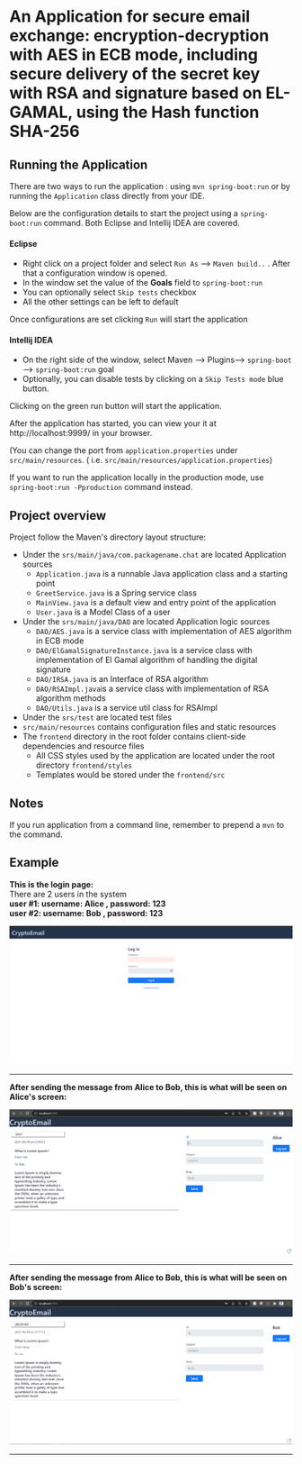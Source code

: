# An Application for secure email exchange: encryption-decryption with AES in ECB mode, including secure delivery of the secret key with RSA and signature based on EL-GAMAL, using the Hash function SHA-256


## Running the Application

There are two ways to run the application : using `mvn spring-boot:run` or by running the `Application` class directly from your IDE.

Below are the configuration details to start the project using a `spring-boot:run` command. Both Eclipse and Intellij IDEA are covered.

#### Eclipse

- Right click on a project folder and select `Run As` --> `Maven build..` . After that a configuration window is opened.
- In the window set the value of the **Goals** field to `spring-boot:run`
- You can optionally select `Skip tests` checkbox
- All the other settings can be left to default

Once configurations are set clicking `Run` will start the application

#### Intellij IDEA

- On the right side of the window, select Maven --> Plugins--> `spring-boot` --> `spring-boot:run` goal
- Optionally, you can disable tests by clicking on a `Skip Tests mode` blue button.

Clicking on the green run button will start the application.

After the application has started, you can view your it at http://localhost:9999/ in your browser.

(You can change the port from `application.properties` under `src/main/resources`. ( i.e. `src/main/resources/application.properties`)

If you want to run the application locally in the production mode, use `spring-boot:run -Pproduction` command instead.




## Project overview

Project follow the Maven's directory layout structure:

- Under the `srs/main/java/com.packagename.chat` are located Application sources
  - `Application.java` is a runnable Java application class and a starting point
  - `GreetService.java` is a Spring service class
  - `MainView.java` is a default view and entry point of the application
  - `User.java` is a Model Class of a user
- Under the `srs/main/java/DAO` are located Application logic sources
  - `DAO/AES.java` is a service class with implementation of AES algorithm in ECB mode
  - `DAO/ElGamalSignatureInstance.java` is a service class with implementation of El Gamal algorithm of handling the digital signature
  - `DAO/IRSA.java` is an Interface of RSA algorithm
  - `DAO/RSAImpl.java`is a service class with implementation of RSA algorithm methods 
  - `DAO/Utils.java` is a service util class for RSAImpl 
- Under the `srs/test` are located test files
- `src/main/resources` contains configuration files and static resources
- The `frontend` directory in the root folder contains client-side dependencies and resource files
  - All CSS styles used by the application are located under the root directory `frontend/styles`
  - Templates would be stored under the `frontend/src`


## Notes

If you run application from a command line, remember to prepend a `mvn` to the command.


## Example

**This is the login page:** <br>
There are 2 users in the system <br>
**user #1:        username: Alice , password: 123** <br>
**user #2:        username: Bob   , password: 123**

![](Pics/Login.PNG)

--------------------------------------------------------------------------------------------------------------------------------------------------------------------


**After sending the message from Alice to Bob, this is what will be seen on Alice's screen:**

![](Pics/Main%20View.PNG) 

--------------------------------------------------------------------------------------------------------------------------------------------------------------------


**After sending the message from Alice to Bob, this is what will be seen on Bob's screen:**

![](Pics/Bob.PNG)

--------------------------------------------------------------------------------------------------------------------------------------------------------------------

